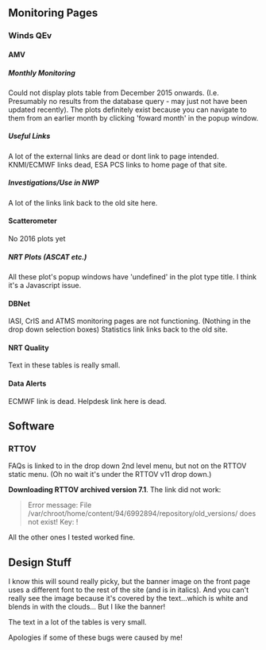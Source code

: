 ## Monitoring Pages

### Winds QEv

#### AMV

##### Monthly Monitoring

Could not display plots table from December 2015 onwards. (I.e. Presumably no results from the database query - may just not have been updated recently). The plots definitely exist because you can navigate to them from an earlier month by clicking 'foward month' in the popup window.

##### Useful Links

A lot of the external links are dead or dont link to page intended. KNMI/ECMWF links dead, ESA PCS links to home page of that site.

##### Investigations/Use in NWP

A lot of the links link back to the old site here.

#### Scatterometer

No 2016 plots yet

##### NRT Plots (ASCAT etc.)

All these plot's popup windows have 'undefined' in the plot type title. I think it's a Javascript issue.

#### DBNet

IASI, CrIS and ATMS monitoring pages are not functioning. (Nothing in the drop down selection boxes)
Statistics link links back to the old site.

#### NRT Quality

Text in these tables is really small.

#### Data Alerts

ECMWF link is dead.
Helpdesk link here is dead.

## Software

### RTTOV

FAQs is linked to in the drop down 2nd level menu, but not on the RTTOV static menu. (Oh no wait it's under the RTTOV v11 drop down.)

**Downloading RTTOV archived version 7.1**. The link did not work:

> Error message:
> File /var/chroot/home/content/94/6992894/repository/old_versions/ does not exist! Key: !

All the other ones I tested worked fine. 

## Design Stuff

I know this will sound really picky, but the banner image on the front page uses a different font to the rest of the site (and is in italics). And you can't really see the image because it's covered by the text...which is white and blends in with the clouds... But I like the banner!

The text in a lot of the tables is very small.


Apologies if some of these bugs were caused by me! 
